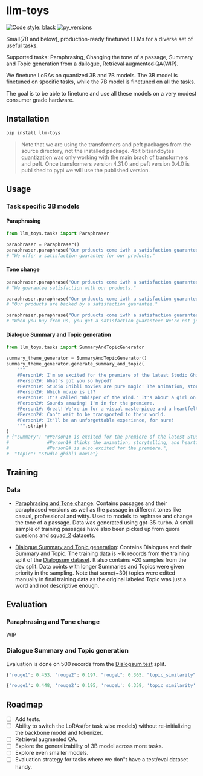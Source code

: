 # llm-toys

[![Code style: black](https://img.shields.io/badge/code%20style-black-000000.svg)](https://github.com/psf/black)
[![py\_versions](https://img.shields.io/badge/python-3.10%2B-blue)](https://pypi.org/project/llm-toys/)

Small(7B and below), production-ready finetuned LLMs for a diverse set of useful tasks.

Supported tasks: Paraphrasing, Changing the tone of a passage, Summary and Topic generation from a dailogue,
~~Retrieval augmented QA(WIP)~~.

We finetune LoRAs on quantized 3B and 7B models. The 3B model is finetuned on specific tasks, while the 7B model is
finetuned on all the tasks.

The goal is to be able to finetune and use all these models on a very modest consumer grade hardware.

## Installation

```bash
pip install llm-toys
```

> Note that we are using the transformers and peft packages from the source directory, 
> not the installed package. 4bit bitsandbytes quantization was only working with the 
> main brach of transformers and peft. Once transformers version 4.31.0 and peft version 0.4.0 is 
> published to pypi we will use the published version.

## Usage

### Task specific 3B models

#### Paraphrasing

```python
from llm_toys.tasks import Paraphraser

paraphraser = Paraphraser()
paraphraser.paraphrase("Our prduucts come iwth a satisfaction guarantee.")
# "We offer a satisfaction guarantee for our products."
```

#### Tone change

```python
paraphraser.paraphrase("Our prduucts come iwth a satisfaction guarantee.", tone="casual")
# "We guarantee satisfaction with our products."

paraphraser.paraphrase("Our prduucts come iwth a satisfaction guarantee.", tone="professional")
# "Our products are backed by a satisfaction guarantee."

paraphraser.paraphrase("Our prduucts come iwth a satisfaction guarantee.", tone="witty")
# "When you buy from us, you get a satisfaction guarantee! We're not joking around!"
```

#### Dialogue Summary and Topic generation

```python
from llm_toys.tasks import SummaryAndTopicGenerator

summary_theme_generator = SummaryAndTopicGenerator()
summary_theme_generator.generate_summary_and_topic(
    """
    #Person1#: I'm so excited for the premiere of the latest Studio Ghibli movie!
    #Person2#: What's got you so hyped?
    #Person1#: Studio Ghibli movies are pure magic! The animation, storytelling, everything is incredible.
    #Person2#: Which movie is it?
    #Person1#: It's called "Whisper of the Wind." It's about a girl on a magical journey to save her village.
    #Person2#: Sounds amazing! I'm in for the premiere.
    #Person1#: Great! We're in for a visual masterpiece and a heartfelt story.
    #Person2#: Can't wait to be transported to their world.
    #Person1#: It'll be an unforgettable experience, for sure!
    """.strip()
)
# {"summary": "#Person1# is excited for the premiere of the latest Studio Ghibli movie.
#              #Person1# thinks the animation, storytelling, and heartfelt story will be unforgettable.
#              #Person2# is also excited for the premiere.",
#  "topic": "Studio ghibli movie"}
```

## Training

### Data

- [Paraphrasing and Tone change](data/paraphrase_tone.json): Contains passages and their paraphrased versions as well
as the passage in different tones like casual, professional and witty. Used to models to rephrase and change the
tone of a passage. Data was generated using gpt-35-turbo. A small sample of training passages have also been picked
up from quora quesions and squad_2 datasets.

- [Dialogue Summary and Topic generation](data/dialogue_summary_topic.json): Contains Dialogues and their Summary
and Topic. The training data is ~1k records from the training split of the
[Dialogsum dataset](https://github.com/cylnlp/dialogsum). It also contains ~20 samples from the dev split.
Data points with longer Summaries and Topics were given priority in the sampling. Note that some(~30) topics
were edited manually in final training data as the original labeled Topic was just a word and not descriptive enough.

## Evaluation

### Paraphrasing and Tone change

WIP

### Dialogue Summary and Topic generation

Evaluation is done on 500 records from the [Dialogsum test](https://github.com/cylnlp/dialogsum/tree/main/DialogSum_Data)
split.

```python
{"rouge1": 0.453, "rouge2": 0.197, "rougeL": 0.365, "topic_similarity": 0.888}

{'rouge1': 0.448, 'rouge2': 0.195, 'rougeL': 0.359, 'topic_similarity': 0.886}
```

## Roadmap

- [ ] Add tests.
- [ ] Ability to switch the LoRAs(for task wise models) without re-initializing the backbone model and tokenizer.
- [ ] Retrieval augmented QA.
- [ ] Explore the generalizability of 3B model across more tasks.
- [ ] Explore even smaller models.
- [ ] Evaluation strategy for tasks where we don"t have a test/eval dataset handy.
